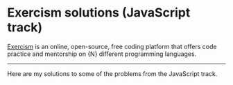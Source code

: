 # Exercism solutions (JavaScript track)

[Exercism](https://exercism.org/) is an online, open-source, free coding platform that offers code practice and mentorship on {N} different programming languages.

---

Here are my solutions to some of the problems from the JavaScript track.
